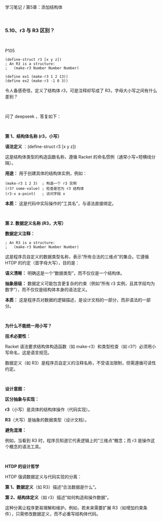 学习笔记 / 第5章：添加结构体

<br>

### 5.10、r3 与 R3 区别？

<br>

P105

```
(define-struct r3 [x y z])
; An R3 is a structure:
;   (make-r3 Number Number Number)
 
(define ex1 (make-r3 1 2 13))
(define ex2 (make-r3 -1 0 3))
```

令人备感奇怪，定义了结构体 r3，可是注释却写成了 R3，字母大小写之间有什么差别？

<br>

问了 deepseek ，答复如下：

<br>

**第 1、结构体名称 (r3，小写）**

**语法定义** ：(define-struct r3 [x y z])

这是结构体类型的构造函数名称，遵循 Racket 的命名惯例（通常小写+短横线分隔）。

**用途：** 用于创建具体的结构体实例，例如：

~~~
(make-r3 1 2 3)  ; 构造一个 r3 实例
(r3? some-value) ; 检查是否为 r3 结构体
(r3-x a-point)   ; 访问字段 x
~~~

**本质：** 这是代码中实际操作的“工具名”，与语法直接绑定。

<br>

**第 2. 数据定义名称 (R3，大写）**   

**数据定义注释：**
~~~
; An R3 is a structure:
;   (make-r3 Number Number Number)
~~~
这是程序员自定义的数据类型名称，表示“所有合法的三维点”的集合。它遵循 HTDP 的约定（首字母大写），目的是：

**语义清晰：** 明确这是一个“数据类型”，而不仅仅是一个结构体。

**抽象层级：** 数据定义可能包含更复杂的约束（例如“所有 r3 实例，且其字段均为数字”），而不仅仅是结构体本身的语法定义。

**本质：** 这是程序员对数据的逻辑描述，是设计文档的一部分，而非语法的一部分。

<br>

**为什么不能统一用小写？**  

**技术必要性：**

Racket 语法要求结构体构造函数（如 make-r3）和类型检查（如 r3?）必须用小写命名，这是语言规范。

数据定义（如 R3）是程序员自定义的注释名称，不受语法限制，但需遵循可读性约定。

<br>

**设计意图：**

**区分抽象与实现：**

**r3**（小写）是具体的结构体操作（代码实现）。

**R3**（大写）是抽象的数据类型（设计文档）。

**避免混淆：**

例如，当看到 R3 时，程序员知道它代表逻辑上的“三维点”概念；而 r3 是操作这个概念的语法工具。

<br>

**HTDP 的设计哲学**

HTDP 强调数据定义与代码实现的分离：

**第 1、数据定义**（如 R3）描述“合法数据是什么”。

**第 2、结构体定义**（如 r3）描述“如何构造和操作数据”。

这种分离让程序更易理解和维护。例如，若未来需要扩展 R3（如增加约束条件），只需修改数据定义，而不必重写结构体代码。




